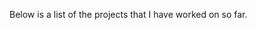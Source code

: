 <!-- ---
layout: post
section-type: post
title: A list of my projects!
category: tech
tags: [ 'tutorial' ]
--- -->


Below is a list of the projects that I have worked on so far.

<!-- <a href="https://github.com/JohnSegar/wdi-project-1" target="\_blank">Tetrino</a>

<a href="https://github.com/JohnSegar/wdi-project-2" target="\_blank">Weddit</a> -->
